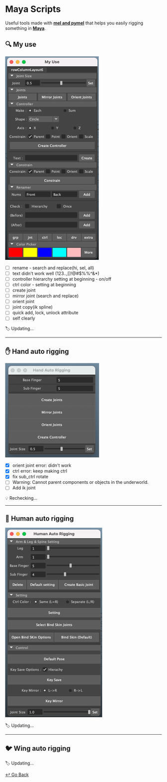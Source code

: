 

# Maya Scripts

Useful tools made with [**mel and pymel**](https://help.autodesk.com/cloudhelp/2020/ENU/Maya-Tech-Docs/PyMel/index.html) that helps you easily rigging something in **[Maya](https://www.autodesk.com/products/maya/overview?support=ADVANCED&plc=MAYA&term=3-YEAR&quantity=1)**.



## :mag: My use

![My_use](https://github.com/lisy0123/Maya_Scripts/blob/master/My_use.png)

- [ ] rename - search and replace(hi, sel, all)
- [ ] text didn't work well (123..,[]!@#$%%^&*)
- [ ] controller hierarchy setting at beginning - on/off
- [ ] ctrl color - setting at beginning
- [ ] create joint
- [ ] mirror joint (search and replace)
- [ ] orient joint
- [ ] joint copy(ik spline)
- [ ] quick add, lock, unlock attribute
- [ ] self clearly

:label: Updating...

---

## :hand: Hand auto rigging

![Hand_auto_rigging](https://github.com/lisy0123/Maya_Scripts/blob/master/Hand_auto_rigging.png)

- [x] orient joint error: didn't work
- [x] ctrl error: keep making ctrl
- [x] fix sub_ctrl rotate
- [ ] Warning: Cannot parent components or objects in the underworld.
- [ ] Add ik joint

:bulb: Rechecking...

---

## :couple: Human auto rigging

![Human_auto_rigging](https://github.com/lisy0123/Maya_Scripts/blob/master/Human_auto_rigging.png)

:label: Updating...

----

## :bird: Wing auto rigging

:label: Updating...



[↩️ Go Back](https://github.com/lisy0123/Study)